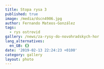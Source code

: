 ```yaml
---
title: Stopa rysa 3
published: true
image: /media/dscn4906.jpg
author: Fernando Mateos-González
tags:
  - rys ostrovid
gallery: /news/za-rysy-do-novohradskych-hor
lang_alternatives:
  en_GB: {}
date: '2019-02-13 22:24:23 +0100'
category: gallery
layout: photo
---
```


